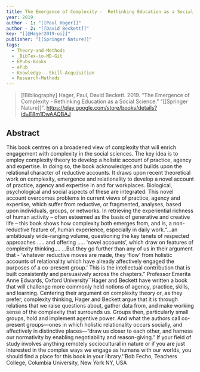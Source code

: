```yaml
---
title: The Emergence of Complexity -  Rethinking Education as a Social Science
year: 2019
author - 1: "[[Paul Hager]]"
author - 2: "[[David Beckett]]"
key: "[[@Hager2019-ui]]"
publisher: "[[Springer Nature]]"
tags:
  - Theory-and-Methods
  - _BibTex-to-MD-Git
  - EPubs-Books
  - ePub
  - Knowledge---Skill-Acquisition
  - Research-Methods
---
```


> [!Bibliography]
> Hager, Paul, David Beckett. 2019. “The Emergence of Complexity -  Rethinking Education as a Social Science.” "[[Springer Nature]]". https://play.google.com/store/books/details?id=E8m1DwAAQBAJ

## Abstract
This book centres on a broadened view of complexity that will enrich engagement with complexity in the social sciences. The key idea is to employ complexity theory to develop a holistic account of practice, agency and expertise. In doing so, the book acknowledges and builds upon the relational character of reductive accounts. It draws upon recent theoretical work on complexity, emergence and relationality to develop a novel account of practice, agency and expertise in and for workplaces. Biological, psychological and social aspects of these are integrated. This novel account overcomes problems in current views of practice, agency and expertise, which suffer from reductive, or fragmented, analyses, based upon individuals, groups, or networks. In retrieving the experiential richness of human activity – often esteemed as the basis of generative and creative life – this book shows how complexity both emerges from, and is, a non-reductive feature of, human experience, especially in daily work.“...an ambitiously wide-ranging volume, questioning the key tenets of respected approaches ..... and offering ..... ‘novel accounts’, which draw on features of complexity thinking.... ...But they go further than any of us in their argument that -  ‘whatever reductive moves are made, they ‘flow’ from holistic accounts of relationality which have already affectively engaged the purposes of a co-present group.’ This is the intellectual contribution that is built consistently and persuasively across the chapters.” Professor Emerita Anne Edwards, Oxford University``Hager and Beckett have written a book that will challenge more commonly held notions of agency, practice, skills, and learning. Centering their argument on complexity theory or, as they prefer, complexity thinking, Hager and Beckett argue that it is through relations that we raise questions about, gather data from, and make working sense of the complexity that surrounds us. Groups then, particularly small groups, hold and implement agentive power. And what the authors call co-present groups—ones in which holistic relationality occurs socially, and affectively in distinctive places—“draw us closer to each other, and harness our normativity by enabling negotiability and reason-giving.” If your field of study involves anything remotely sociocultural in nature or if you are just interested in the complex ways we engage as humans with our worlds, you should find a place for this book in your library.''Bob Fecho, Teachers College, Columbia University, New York NY, USA